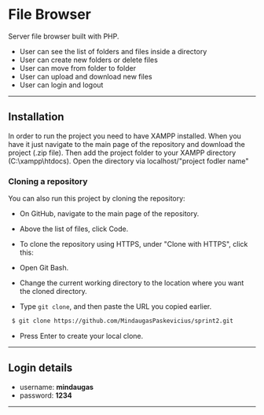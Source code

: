 # File Browser


Server file browser built with PHP.

 - User can see the list of folders and files inside a directory <br>
 - User can create new folders or delete files <br>
 - User can move from folder to folder <br>
 - User can upload and download new files <br>
 - User can login and logout <br>
___

## Installation


In order to run the project you need to have XAMPP installed. When you have it just navigate to the main page of the repository and download the project (.zip file). Then add the project folder to your XAMPP directory (C:\xampp\htdocs). Open the directory via localhost/"project fodler name"<br>

### Cloning a repository

You can also run this project by cloning the repository:
- On GitHub, navigate to the main page of the repository.
- Above the list of files, click  Code.


- To clone the repository using HTTPS, under "Clone with HTTPS", click this: <br>


- Open Git Bash.
- Change the current working directory to the location where you want the cloned directory.
- Type ``` git clone ```, and then paste the URL you copied earlier.

```bash
 $ git clone https://github.com/MindaugasPaskevicius/sprint2.git
```
- Press Enter to create your local clone.
___

## Login details


- username: **mindaugas**
- password: **1234**
___

